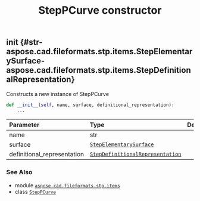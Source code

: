 ﻿---
title: StepPCurve constructor
second_title: Aspose.CAD for Python via .NET API References
description: 
type: docs
weight: 10
url: /python-net/aspose.cad.fileformats.stp.items/steppcurve/__init__/
is_root: false
---

## __init__ {#str-aspose.cad.fileformats.stp.items.StepElementarySurface-aspose.cad.fileformats.stp.items.StepDefinitionalRepresentation}

Constructs a new instance of StepPCurve



```python
def __init__(self, name, surface, definitional_representation):
    ...
```


| Parameter | Type | Description |
| :- | :- | :- |
| name | str |  |
| surface | [`StepElementarySurface`](/cad/python-net/aspose.cad.fileformats.stp.items/stepelementarysurface) |  |
| definitional_representation | [`StepDefinitionalRepresentation`](/cad/python-net/aspose.cad.fileformats.stp.items/stepdefinitionalrepresentation) |  |



### See Also
* module [`aspose.cad.fileformats.stp.items`](../../)
* class [`StepPCurve`](/cad/python-net/aspose.cad.fileformats.stp.items/steppcurve)
